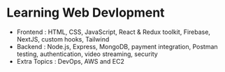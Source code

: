 # Learning Web Devlopment
* Frontend : HTML, CSS, JavaScript, React & Redux toolkit, Firebase, NextJS, custom hooks, Tailwind
* Backend : Node.js, Express, MongoDB, payment integration, Postman testing, authentication, video streaming, security
* Extra Topics : DevOps, AWS and EC2
